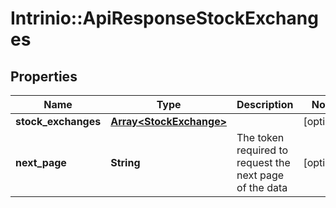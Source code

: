 # Intrinio::ApiResponseStockExchanges

## Properties
Name | Type | Description | Notes
------------ | ------------- | ------------- | -------------
**stock_exchanges** | [**Array&lt;StockExchange&gt;**](StockExchange.md) |  | [optional] 
**next_page** | **String** | The token required to request the next page of the data | [optional] 


